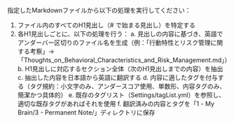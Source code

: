 指定したMarkdownファイルから以下の処理を実行してください：

1. ファイル内のすべてのH1見出し（# で始まる見出し）を特定する
2. 各H1見出しごとに、以下の処理を行う：
   a. 見出しの内容に基づき、英語でアンダーバー区切りのファイル名を生成（例：「行動特性とリスク管理に関する考察」→「Thoughts_on_Behavioral_Characteristics_and_Risk_Management.md」）
   b. H1見出しに対応するセクション全体（次のH1見出しまでの内容）を抽出
   c. 抽出した内容を日本語から英語に翻訳する
   d. 内容に適したタグを付与する（タグ規約：小文字のみ、アンダースコア使用、単数形、内容タグのみ、簡潔かつ具体的）
   e. 既存のタグリスト（Settings/tagList.yml）を参照し、適切な既存タグがあればそれを使用
   f. 翻訳済みの内容とタグを「1 - My Brain/3 - Permanent Note/」ディレクトリに保存

